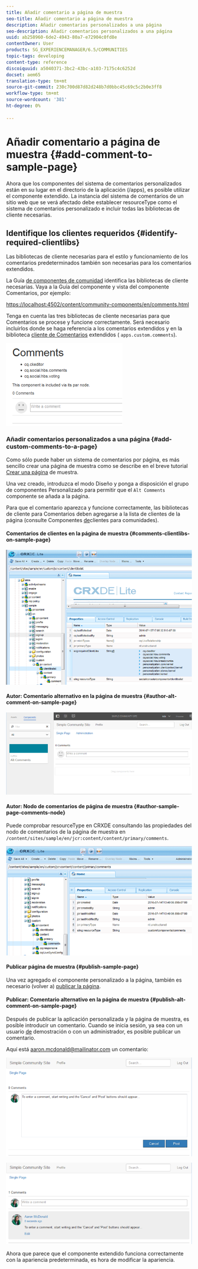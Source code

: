 ```yaml
---
title: Añadir comentario a página de muestra
seo-title: Añadir comentario a página de muestra
description: Añadir comentarios personalizados a una página
seo-description: Añadir comentarios personalizados a una página
uuid: ab258960-6de2-4943-80a7-e72904c0fd8e
contentOwner: User
products: SG_EXPERIENCEMANAGER/6.5/COMMUNITIES
topic-tags: developing
content-type: reference
discoiquuid: a5040371-3bc2-43bc-a103-7175c4c6252d
docset: aem65
translation-type: tm+mt
source-git-commit: 230c700d87d82d248b7d0bbc45c69c5c2b0e3ff8
workflow-type: tm+mt
source-wordcount: '381'
ht-degree: 0%

---
```



# Añadir comentario a página de muestra  {#add-comment-to-sample-page}

Ahora que los componentes del sistema de comentarios personalizados están en su lugar en el directorio de la aplicación (/apps), es posible utilizar el componente extendido. La instancia del sistema de comentarios de un sitio web que se verá afectado debe establecer resourceType como el sistema de comentarios personalizado e incluir todas las bibliotecas de cliente necesarias.

## Identifique los clientes requeridos {#identify-required-clientlibs}

Las bibliotecas de cliente necesarias para el estilo y funcionamiento de los comentarios predeterminados también son necesarias para los comentarios extendidos.

La Guía [de componentes de comunidad](/help/communities/components-guide.md) identifica las bibliotecas de cliente necesarias. Vaya a la Guía del componente y vista del componente Comentarios, por ejemplo:

[https://localhost:4502/content/community-components/en/comments.html](https://localhost:4502/content/community-components/en/comments.html)

Tenga en cuenta las tres bibliotecas de cliente necesarias para que Comentarios se procese y funcione correctamente. Será necesario incluirlos donde se haga referencia a los comentarios extendidos y en la biblioteca [cliente de Comentarios](/help/communities/extend-create-components.md#create-a-client-library-folder) extendidos ( `apps.custom.comments`).

![chlimage_1-47](assets/chlimage_1-47.png)

### Añadir comentarios personalizados a una página {#add-custom-comments-to-a-page}

Como sólo puede haber un sistema de comentarios por página, es más sencillo crear una página de muestra como se describe en el breve tutorial [Crear una página](/help/communities/create-sample-page.md) de muestra.

Una vez creado, introduzca el modo Diseño y ponga a disposición el grupo de componentes Personalizado para permitir que el `Alt Comments` componente se añada a la página.

Para que el comentario aparezca y funcione correctamente, las bibliotecas de cliente para Comentarios deben agregarse a la lista de clientes de la página (consulte Componentes [de](/help/communities/clientlibs.md)clientes para comunidades).

#### Comentarios de clientes en la página de muestra {#comments-clientlibs-on-sample-page}

![chlimage_1-48](assets/chlimage_1-48.png)

#### Autor: Comentario alternativo en la página de muestra {#author-alt-comment-on-sample-page}

![chlimage_1-49](assets/chlimage_1-49.png)

#### Autor: Nodo de comentarios de página de muestra {#author-sample-page-comments-node}

Puede comprobar resourceType en CRXDE consultando las propiedades del nodo de comentarios de la página de muestra en `/content/sites/sample/en/jcr:content/content/primary/comments`.

![chlimage_1-50](assets/chlimage_1-50.png)

#### Publicar página de muestra {#publish-sample-page}

Una vez agregado el componente personalizado a la página, también es necesario (volver a) [publicar la página](/help/communities/sites-console.md#publishing-the-site).

#### Publicar: Comentario alternativo en la página de muestra {#publish-alt-comment-on-sample-page}

Después de publicar la aplicación personalizada y la página de muestra, es posible introducir un comentario. Cuando se inicia sesión, ya sea con un usuario [de](/help/communities/tutorials.md#demo-users) demostración o con un administrador, es posible publicar un comentario.

Aquí está aaron.mcdonald@mailinator.com un comentario:

![chlimage_1-51](assets/chlimage_1-51.png)

![chlimage_1-52](assets/chlimage_1-52.png)

Ahora que parece que el componente extendido funciona correctamente con la apariencia predeterminada, es hora de modificar la apariencia.